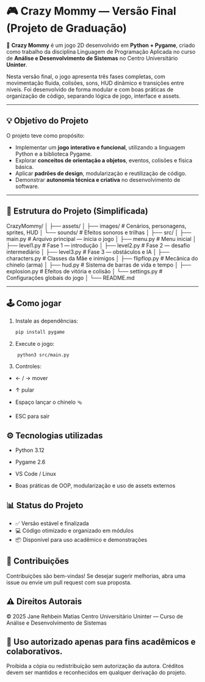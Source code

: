 # 🎮 Crazy Mommy — Versão Final (Projeto de Graduação)

🧠 **Crazy Mommy** é um jogo 2D desenvolvido em **Python + Pygame**, criado como trabalho da disciplina Linguagem de Programação Aplicada no curso de **Análise e Desenvolvimento de Sistemas** no Centro Universitário **Uninter**.

Nesta versão final, o jogo apresenta três fases completas, com movimentação fluida, colisões, sons, HUD dinâmico e transições entre níveis.
Foi desenvolvido de forma modular e com boas práticas de organização de código, separando lógica de jogo, interface e assets.

---

## 💡 Objetivo do Projeto

O projeto teve como propósito:

- Implementar um **jogo interativo e funcional**, utilizando a linguagem Python e a biblioteca Pygame.
- Explorar **conceitos de orientação a objetos**, eventos, colisões e física básica.
- Aplicar **padrões de design**, modularização e reutilização de código.
- Demonstrar **autonomia técnica e criativa** no desenvolvimento de software.

---

## 🧩 Estrutura do Projeto (Simplificada)

CrazyMommy/
│
├── assets/
│ ├── images/ # Cenários, personagens, sprites, HUD
│ └── sounds/ # Efeitos sonoros e trilhas
│
├── src/
│ ├── main.py # Arquivo principal — inicia o jogo
│ ├── menu.py # Menu inicial
│ ├── level1.py # Fase 1 — introdução
│ ├── level2.py # Fase 2 — desafio intermediário
│ ├── level3.py # Fase 3 — obstáculos e IA
│ ├── characters.py # Classes da Mãe e inimigos
│ ├── flipflop.py # Mecânica do chinelo (arma)
│ ├── hud.py # Sistema de barras de vida e tempo
│ ├── explosion.py # Efeitos de vitória e colisão
│ └── settings.py # Configurações globais do jogo
│
└── README.md

---

## 🕹️ Como jogar

1. Instale as dependências:
   ```bash
   pip install pygame
	```
2. Execute o jogo:
```
    python3 src/main.py
```
3. Controles:

- ← / → mover

- ↑ pular

- Espaço lançar o chinelo 🩴

- ESC para sair

## ⚙️ Tecnologias utilizadas

- Python 3.12

- Pygame 2.6

- VS Code / Linux

- Boas práticas de OOP, modularização e uso de assets externos

## 📊 Status do Projeto

- ✅ Versão estável e finalizada
- 💻 Código otimizado e organizado em módulos
- 📦 Disponível para uso acadêmico e demonstrações

## 🤝 Contribuições

Contribuições são bem-vindas!
Se desejar sugerir melhorias, abra uma issue ou envie um pull request com sua proposta.

## ⚠️ Direitos Autorais

© 2025 Jane Rehbein Matias
Centro Universitário Uninter — Curso de Análise e Desenvolvimento de Sistemas

## 🧩 Uso autorizado apenas para fins acadêmicos e colaborativos.
Proibida a cópia ou redistribuição sem autorização da autora.
Créditos devem ser mantidos e reconhecidos em qualquer derivação do projeto.
